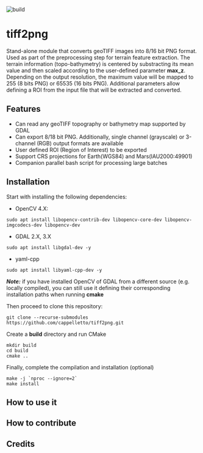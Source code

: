 ![build](https://github.com/cappelletto/tiff2png/actions/workflows/cmake.yml/badge.svg)

# tiff2png
Stand-alone module that converts geoTIFF images into 8/16 bit PNG format. Used as part of the preprocessing step for terrain feature extraction. The terrain information (topo-bathymetry) is centered by substracting its mean value and then scaled according to the user-defined parameter __max_z__. Depending on the output resolution, the maximum value will be mapped to 255 (8 bits PNG) or 65535 (16 bits PNG). Additional parameters allow defining a ROI from the input file that will be extracted and converted.

## Features
* Can read any geoTIFF topography or bathymetry map supported by GDAL
* Can export 8/18 bit PNG. Additionally, single channel (grayscale) or 3-channel (RGB) output formats are available
* User defined ROI (Region of Interest) to be exported
* Support CRS projections for Earth(WGS84) and Mars(IAU2000:49901)
* Companion parallel bash script for processing large batches 
## Installation
Start with installing the following dependencies:

* OpenCV 4.X: 
```
sudo apt install libopencv-contrib-dev libopencv-core-dev libopencv-imgcodecs-dev libopencv-dev
```

* GDAL 2.X, 3.X
```
sudo apt install libgdal-dev -y
```
* yaml-cpp
```
sudo apt install libyaml-cpp-dev -y
```

___Note:___ if you have installed OpenCV of GDAL from a different source (e.g. locally compiled), you can still use it defining their corresponding installation paths when running __cmake__

Then proceed to clone this repository:

```
git clone --recurse-submodules https://github.com/cappelletto/tiff2png.git
```

Create a __build__ directory and run CMake
```
mkdir build
cd build
cmake ..
```
Finally, complete the compilation and installation (optional)

```
make -j `nproc --ignore=2`
make install
```

## How to use it

## How to contribute

## Credits


